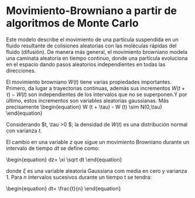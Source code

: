 # Movimiento-Browniano a partir de algoritmos de Monte Carlo


Este modelo describe el movimiento de una partícula suspendida en un fluido resultante de colisiones aleatorias con las moléculas rápidas del fluido (difusión). De manera más general, el movimiento browniano modela una caminata aleatoria en tiempo continuo, donde una partícula evoluciona en el espacio dando pasos aleatorios independientes en todas las direcciones.

El movimiento browniano $W(t)$ tiene varias propiedades importantes. Primero, da lugar a trayectorias continuas, además sus incrementos $W (t + \tau) - W (t)$ son independientes de los intervalos que no se superponen.Y por último, estos incrementos son variables aleatorias gaussianas. Más precisamente 
\begin{equation}
    W (t + \tau) - W (t)  \sim N(0,\tau) 
\end{equation}

Considerando $t, \tau >0 $; la densidad de $W (t)$ es una distribución normal con varianza $t$. 

El cambio en una variable $z$ que sigue un movimiento Browniano durante un intervalo de tiempo $dt$ se define como:

\begin{equation}
dz= \xi \sqrt dt
\end{equation}

donde $\xi$ es una variable aleatoria Gaussiana com media en cero y varianza $1$. Para $n$ intervalos sucesivos durante un tiempo t se tendra:

\begin{equation}
dt= \frac{t}{n} 
\end{equation} 
